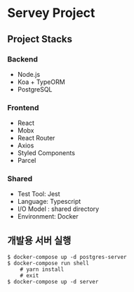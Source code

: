 # Servey Project

## Project Stacks

### Backend
  - Node.js
  - Koa + TypeORM
  - PostgreSQL

### Frontend
  - React
  - Mobx
  - React Router
  - Axios
  - Styled Components
  - Parcel

### Shared
  - Test Tool: Jest
  - Language: Typescript
  - I/O Model : shared directory
  - Environment: Docker


## 개발용 서버 실행
```
$ docker-compose up -d postgres-server
$ docker-compose run shell
    # yarn install
    # exit
$ docker-compose up -d server
```

